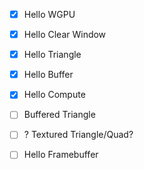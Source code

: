 - [x] Hello WGPU
- [x] Hello Clear Window
- [x] Hello Triangle
- [x] Hello Buffer
- [x] Hello Compute

- [ ] Buffered Triangle
- [ ] ? Textured Triangle/Quad?
- [ ] Hello Framebuffer

